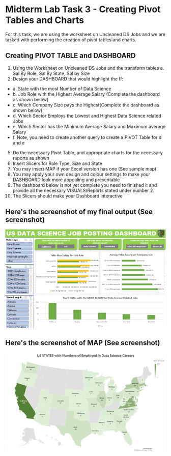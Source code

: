 # Midterm Lab Task 3 - Creating Pivot Tables and Charts
For this task, we are using the worksheet on Uncleaned DS Jobs and we are tasked with performing the creation of pivot tables and charts.
## Creating PIVOT TABLE and DASHBOARD
1. Using the Worksheet on Uncleaned DS Jobs and the transform tables
a. Sal By Role, Sal By State, Sal by Size
2. Design your DASHBOARD that would highlight the ff:
- a. State with the most Number of Data Science
- b. Job Role with the Highest Average Salary (Complete the dashboard as shown below)
- c. Which Company Size pays the Highest(Complete the dashboard as shown below)
- d. Which Sector Employs the Lowest and Highest Data Science related Jobs
- e. Which Sector has the Minimum Average Salary and Maximum average Salary
- f. Note, you need to create another query to create a PIVOT Table for d and e
5. Do the necessary Pivot Table, and appropriate charts for the necessary reports as shown
6. Insert Slicers for Role Type, Size and State
7. You may insert MAP if your Excel version has one (See sample map)
8. You may apply your own design and colour settings to make your DASHBOARD look more
appealing and presentable
9. The dashboard below is not yet complete you need to finished it and provide all the necessary
VISUALS/Reports stated under number 2.
10. The Slicers should make your Dashboard interactive
## Here's the screenshot of my final output (See screenshot)
![Sample Output](images/dashboard.png)
## Here's the screenshot of MAP (See screenshot)
![Sample Output](images/map.png)
